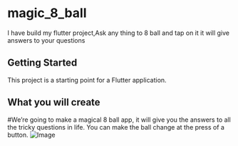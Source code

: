 # magic_8_ball
I have build my flutter project,Ask any thing to 8 ball and tap on it it will give answers to your questions

## Getting Started

This project is a starting point for a Flutter application.

What you will create
---------------------------------------------------------------------
#We’re going to make a magical 8 ball app, it will give you the answers to all the tricky questions in life. You can make the ball change at the press of a button.
![Image](https://github.com/user-attachments/assets/67f3467a-76ec-4f6a-9578-4dd1c7790cf6)
